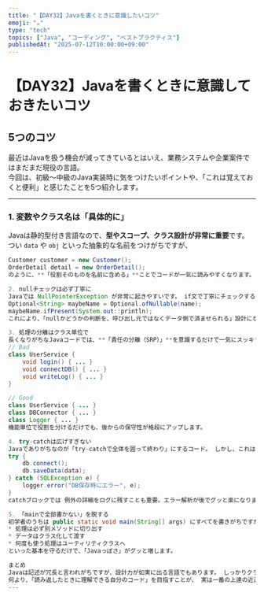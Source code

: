 ```yaml
---
title: "【DAY32】Javaを書くときに意識したいコツ"
emoji: "☕"
type: "tech"
topics: ["Java", "コーディング", "ベストプラクティス"]
publishedAt: "2025-07-12T10:00:00+09:00"
---
```



# 【DAY32】Javaを書くときに意識しておきたいコツ 
## 5つのコツ

最近はJavaを扱う機会が減ってきているとはいえ、業務システムや企業案件ではまだまだ現役の言語。  
今回は、初級〜中級のJava実装時に気をつけたいポイントや、「これは覚えておくと便利」と感じたことを5つ紹介します。

---

### 1. 変数やクラス名は「具体的に」

Javaは静的型付き言語なので、**型やスコープ、クラス設計が非常に重要**です。  
つい `data` や `obj` といった抽象的な名前をつけがちですが、  
```java
Customer customer = new Customer();
OrderDetail detail = new OrderDetail();
のように、**「役割そのものを名前に含める」**ことでコードが一気に読みやすくなります。 また、DTO（データ転送用オブジェクト）やVO（値オブジェクト）も命名を意識するだけで、可読性が大幅に変わります。

2. nullチェックは必ず丁寧に
Javaでは NullPointerException が非常に起きやすいです。 if文で丁寧にチェックするのはもちろん、最近は Optional を使うことでnullの扱いを明示的にできます。
Optional<String> maybeName = Optional.ofNullable(name);
maybeName.ifPresent(System.out::println);
これにより、「nullかどうかの判断を、呼び出し元ではなくデータ側で済ませられる」設計になります。

3. 処理の分離はクラス単位で
長くなりがちなJavaコードでは、**「責任の分離（SRP）」**を意識するだけで一気にスッキリします。 たとえば、ユーザー認証処理・DB接続・ログ出力が1つのクラスにまとまっていると修正が困難になります。
// Bad
class UserService {
    void login() { ... }
    void connectDB() { ... }
    void writeLog() { ... }
}

// Good
class UserService { ... }
class DBConnector { ... }
class Logger { ... }
機能単位で役割を分けるだけでも、後からの保守性が格段にアップします。

4. try-catchは広げすぎない
Javaでありがちなのが「try-catchで全体を囲って終わり」にするコード。 しかし、これはエラーの原因を隠してしまう場合があります。 ポイントは、本当に例外が起きる部分だけをtryに入れること。
try {
    db.connect();
    db.saveData(data);
} catch (SQLException e) {
    logger.error("DB保存時にエラー", e);
}
catchブロックでは 例外の詳細をログに残すことも重要。エラー解析が後でグッと楽になります。

5. 「mainで全部書かない」を脱する
初学者のうちは public static void main(String[] args) にすべてを書きがちですが、 Javaの真価は「クラスとメソッドを分けて構造化できる」ことにあります。
* 処理は必ず別メソッドに切り出す 
* データはクラス化して渡す 
* 何度も使う処理はユーティリティクラスへ 
といった基本を守るだけで、「Javaっぽさ」がグッと増します。

まとめ
Javaは記述が冗長と言われがちですが、設計力が如実に出る言語でもあります。 しっかりクラス設計・メソッド分離・例外処理・命名を意識することで、 保守性・拡張性の高いコードに仕上がります。
何より、「読み返したときに理解できる自分のコード」を目指すことが、 実は一番の上達の近道かもしれません。
---
